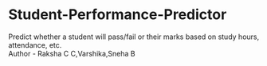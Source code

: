 # Student-Performance-Predictor
Predict whether a student will pass/fail or their marks based on study hours, attendance, etc.
<br>
Author - Raksha C C,Varshika,Sneha B
